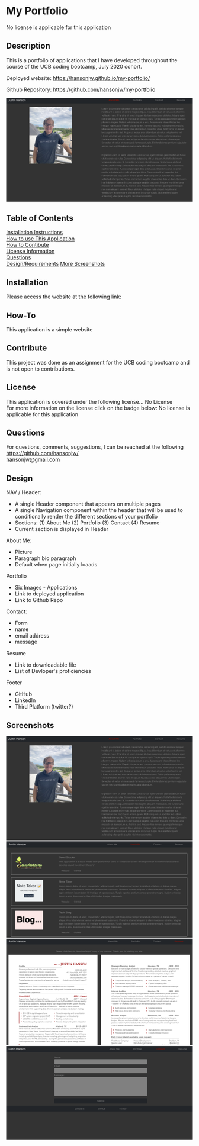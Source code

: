 # My Portfolio  
No license is applicable for this application

## Description
This is a portfolio of applications that I have developed throughout the course of the UCB coding bootcamp, July 2020 cohort.

Deployed website:
https://hansonjw.github.io/my-portfolio/

Github Repository:
https://github.com/hansonjw/my-portfolio

![screenshot](./src/assets/screenshot-about.png)

## Table of Contents
[Installation Instructions](#installation)  
[How to use This Application](#how-to)  
[How to Contibute](#contribute)  
[License Information](#license)  
[Questions](#questions)  
[Design/Requirements](#requirements)
[More Screenshots](#screenshots)

## Installation
Please access the website at the following link:

## How-To
This application is a simple website

## Contribute
This project was done as an assignment for the UCB coding bootcamp and is not open to contributions.

## License
This application is covered under the following license...
No License  
For more information on the license click on the badge below:
No license is applicable for this application

## Questions
For questions, comments, suggestions, I can be reached at the following  
https://github.com/hansonjw/  
hansonjw@gmail.com

## Design
NAV / Header:
- A single Header component that appears on multiple pages
- A single Navigation component within the header that will be used to conditionally render the different sections of your portfolio
- Sections:
    (1) About Me
    (2) Portfolio
    (3) Contact
    (4) Resume
- Current section is displayed in Header

About Me:
- Picture
- Paragraph bio paragraph
- Default when page initially loaads

Portfolio
- Six Images - Applications
- Link to deployed application
- Link to Github Repo

Contact:
- Form
- name
- email address
- message

Resume
- Link to downloadable file
- List of Devloper's proficiencies

Footer
- GitHub
- LinkedIn
- Third Platform (twitter?)

## Screenshots
![screenshot](./src/assets/screenshot-about.png)
![screenshot](./src/assets/screenshot-portfolio.png)
![screenshot](./src/assets/screenshot-resume.png)
![screenshot](./src/assets/screenshot-contact.png)
